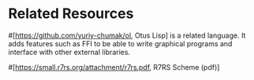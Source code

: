 # Related Resources

#[https://github.com/yuriy-chumak/ol, Otus Lisp] is a related language. It adds features such as FFI to be able to write 
graphical programs and interface with other external libraries.

#[https://small.r7rs.org/attachment/r7rs.pdf, R7RS Scheme (pdf)]
